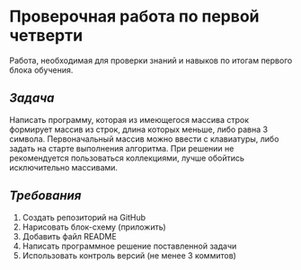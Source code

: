 # __Проверочная работа по первой четверти__

Работа, необходимая для проверки знаний и навыков по итогам первого блока обучения.

## *Задача*
Написать программу, которая из имеющегося массива строк формирует массив из строк, длина которых меньше, либо равна 3 символа. Первоначальный массив можно ввести с клавиатуры, либо задать на старте выполнения алгоритма. При решении не рекомендуется пользоваться коллекциями, лучше  обойтись исключительно массивами.

## *Требования*
1. Создать репозиторий на GitHub
2. Нарисовать блок-схему (приложить)
3. Добавить файл README
4. Написать программное решение поставленной задачи
5. Использовать контроль версий (не менее 3 коммитов) 